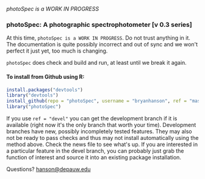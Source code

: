 
*photoSpec is a WORK IN PROGRESS*

### photoSpec: A photographic spectrophotometer [v 0.3 series]

At this time, `photoSpec is a WORK IN PROGRESS`.  Do not trust anything in it.  The documentation is quite possibly incorrect and out of sync and we won't perfect it just yet, too much is changing.

`photoSpec` does check and build and run, at least until we break it again.

#### To install from Github using R:

````r
install.packages("devtools")
library("devtools")
install_github(repo = "photoSpec", username = "bryanhanson", ref = "master")
library("photoSpec")
````
If you use `ref = "devel"` you can get the development branch if it is available (right now it's the only branch that worth your time).  Development branches have new, possibly incompletely tested features.  They may also not be ready to pass checks and thus may not install automatically using the method above.  Check the news file to see what's up.  If you are interested in a particular feature in the devel branch, you can probably just grab the function of interest and source it into an existing package installation.

Questions?  hanson@depauw.edu
